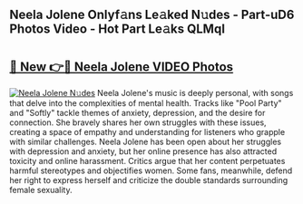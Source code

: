 ## Neela Jolene Onlyf𝚊ns Le𝚊ked N𝚞des - Part-uD6 Photos Video - Hot Part Le𝚊ks QLMqI

# <h2><a href="http://ac51785.deff.icu/?id=Neela+Jolene">🔗 New 👉🔴 Neela Jolene VIDEO Photos</a></h2>

[![Neela Jolene N𝚞des](https://i.imgur.com/rIISA9y.gif)](http://ac51785.deff.icu/?id=Neela+Jolene)
Neela Jolene's music is deeply personal, with songs that delve into the complexities of mental health. Tracks like "Pool Party" and "Softly" tackle themes of anxiety, depression, and the desire for connection. She bravely shares her own struggles with these issues, creating a space of empathy and understanding for listeners who grapple with similar challenges. Neela Jolene has been open about her struggles with depression and anxiety, but her online presence has also attracted toxicity and online harassment. Critics argue that her content perpetuates harmful stereotypes and objectifies women. Some fans, meanwhile, defend her right to express herself and criticize the double standards surrounding female sexuality.
